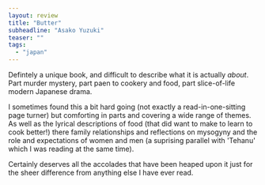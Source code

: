```yaml
---
layout: review
title: "Butter"
subheadline: "Asako Yuzuki"
teaser: ""
tags:
  - "japan"
---
```


Defintely a unique book, and difficult to describe what it is actually *about*. Part
murder mystery, part paen to cookery and food, part slice-of-life modern Japanese drama.

I sometimes found this a bit hard going (not exactly a read-in-one-sitting page turner)
but comforting in parts and covering a wide range of themes. As well as the lyrical descriptions
of food (that did want to make to learn to cook better!) there family relationships and reflections
on mysogyny and the role and expectations of women and men (a suprising parallel with 'Tehanu' which
I was reading at the same time).

Certainly deserves all the accolades that have been heaped upon it just for the sheer difference
from anything else I have ever read.
